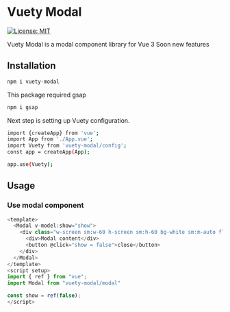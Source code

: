 # Vuety Modal

[![License: MIT](https://img.shields.io/badge/License-MIT-yellow.svg)](https://opensource.org/licenses/MIT)

Vuety Modal is a modal component library for Vue 3
Soon new features

## Installation

```bash
npm i vuety-modal
```

This package required gsap

```bash
npm i gsap
```

Next step is setting up Vuety configuration.

```bash
import {createApp} from 'vue';
import App from './App.vue';
import Vuety from 'vuety-modal/config';
const app = createApp(App);

app.use(Vuety);
```

## Usage

### Use modal component

```js
<template>
  <Modal v-model:show="show">
    <div class="w-screen sm:w-60 h-screen sm:h-60 bg-white sm:m-auto flex flex-col items-center justify-center p-8">
      <div>Modal content</div>
      <button @click="show = false">close</button>
    </div>
  </Modal>
</template>
<script setup>
import { ref } from "vue";
import Modal from "vuety-modal/modal"

const show = ref(false);
</script>
```
